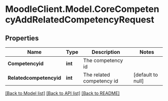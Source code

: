 # MoodleClient.Model.CoreCompetencyAddRelatedCompetencyRequest

## Properties

Name | Type | Description | Notes
------------ | ------------- | ------------- | -------------
**Competencyid** | **int** | The competency id | 
**Relatedcompetencyid** | **int** | The related competency id | [default to null]

[[Back to Model list]](../README.md#documentation-for-models) [[Back to API list]](../README.md#documentation-for-api-endpoints) [[Back to README]](../README.md)

